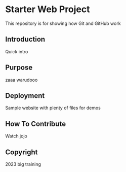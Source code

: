 # Starter Web Project

This repository is for showing how Git and GitHub work 

## Introduction

Quick intro

## Purpose

zaaa warudooo

## Deployment

Sample website with plenty of files for demos

## How To Contribute

Watch jojo

## Copyright

2023 big training